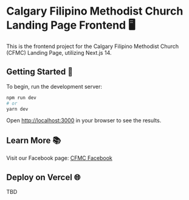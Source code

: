# Calgary Filipino Methodist Church Landing Page Frontend 🖥️

This is the frontend project for the Calgary Filipino Methodist Church (CFMC) Landing Page, utilizing Next.js 14.

## Getting Started 🚀

To begin, run the development server:

```bash
npm run dev
# or
yarn dev
```

Open [http://localhost:3000](http://localhost:3000) in your browser to see the results.

## Learn More 📚

Visit our Facebook page: [CFMC Facebook](https://www.facebook.com/calgaryfilipino.methodistchurch)

## Deploy on Vercel 🌐

TBD
